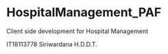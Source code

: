# HospitalManagement_PAF
Client side development for Hospital Management

IT18113778
Siriwardana H.D.D.T.
